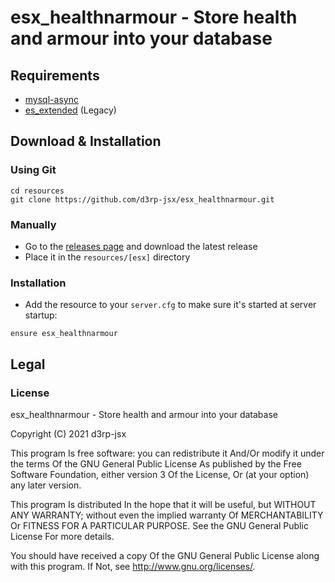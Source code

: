 # esx_healthnarmour - Store health and armour into your database

## Requirements

- [mysql-async](https://github.com/brouznouf/fivem-mysql-async)
- [es_extended](https://github.com/esx-framework/es_extended/tree/legacy) (Legacy)

## Download & Installation


### Using Git

```
cd resources
git clone https://github.com/d3rp-jsx/esx_healthnarmour.git
```

### Manually

- Go to the [releases page](https://github.com/d3rp-jsx/esx_healthnarmour/releases "Releases page") and download the latest release
- Place it in the `resources/[esx]` directory

### Installation

- Add the resource to your `server.cfg` to make sure it's started at server startup:

```
ensure esx_healthnarmour
```

## Legal

### License

esx_healthnarmour - Store health and armour into your database

Copyright (C) 2021 d3rp-jsx

This program Is free software: you can redistribute it And/Or modify it under the terms Of the GNU General Public License As published by the Free Software Foundation, either version 3 Of the License, Or (at your option) any later version.

This program Is distributed In the hope that it will be useful, but WITHOUT ANY WARRANTY; without even the implied warranty Of MERCHANTABILITY Or FITNESS FOR A PARTICULAR PURPOSE. See the GNU General Public License For more details.

You should have received a copy Of the GNU General Public License along with this program. If Not, see http://www.gnu.org/licenses/.